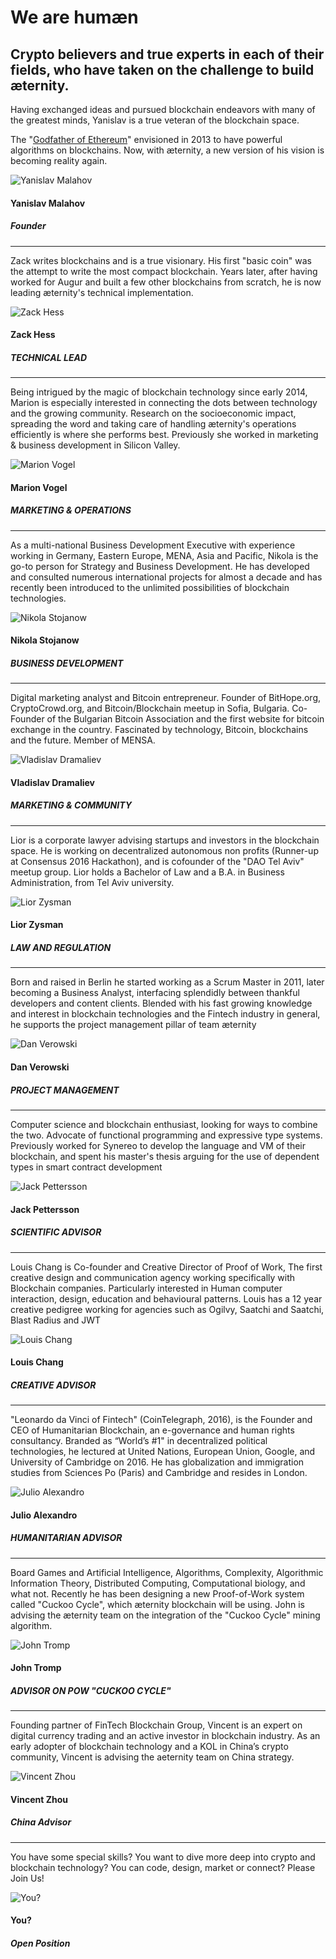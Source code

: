 <div class="container section" id="team">
<h1>We are humæn</h1>
<h2>Crypto believers and true experts in each of their fields, who have taken on the challenge to build æternity.</h2>
<div class="container team">
<div class="row">
<div class="col-sm-6 col-lg-4 col-xl-3">
<div class="card text-center">
<div class="caption">
<p>Having exchanged ideas and pursued blockchain endeavors with many of the greatest minds, Yanislav is a true veteran of the blockchain space.</p>
<p>The "<a href="https://medium.com/@yanislav/king-of-bitcoin-godfather-of-ethereum-a9af9ecf56d5" target="_blank">Godfather of Ethereum</a>" envisioned in 2013 to have powerful algorithms on blockchains. Now, with æternity, a new version of his vision is becoming reality again.</p>
</div>
<img class="card-img-top img-fluid" src="http://www.aeternity.com/user/pages/01.home/_10.team/yanislav.jpg" alt="Yanislav Malahov">
<div class="card-block">
<h4 class="card-title">Yanislav Malahov</h4>
<h5 class="card-text text-uppercase">Founder</h5>
<hr>
<div class="social">
<a target="_blank" href="https://medium.com/@yanislav">
<span class="fa-stack fa-lg">
<i class="fa fa-circle fa-stack-2x"></i>
<i class="fa fa-medium fa-stack-1x fa-inverse"></i>
</span>
</a>
<a target="_blank" href="https://twitter.com/@noyyy">
<span class="fa-stack fa-lg">
<i class="fa fa-circle fa-stack-2x"></i>
<i class="fa fa-twitter fa-stack-1x fa-inverse"></i>
</span>
</a>
<a target="_blank" href="https://github.com/keypair">
<span class="fa-stack fa-lg">
<i class="fa fa-circle fa-stack-2x"></i>
<i class="fa fa-github fa-stack-1x fa-inverse"></i>
</span>
</a>
</div>
</div>
</div>
</div>
<div class="col-sm-6 col-lg-4 col-xl-3">
<div class="card text-center">
<div class="caption">
<p>Zack writes blockchains and is a true visionary. His first "basic coin" was the attempt to write the most compact blockchain.
Years later, after having worked for Augur and built a few other blockchains from scratch, he is now leading æternity's technical implementation.</p>
</div>
<img class="card-img-top img-fluid" src="http://www.aeternity.com/user/pages/01.home/_10.team/zack.png" alt="Zack Hess">
<div class="card-block">
<h4 class="card-title">Zack Hess</h4>
<h5 class="card-text text-uppercase">TECHNICAL LEAD</h5>
<hr>
<div class="social">
<a target="_blank" href="https://twitter.com/zack_bitcoin">
<span class="fa-stack fa-lg">
<i class="fa fa-circle fa-stack-2x"></i>
<i class="fa fa-twitter fa-stack-1x fa-inverse"></i>
</span>
</a>
<a target="_blank" href="https://github.com/zack-bitcoin">
<span class="fa-stack fa-lg">
<i class="fa fa-circle fa-stack-2x"></i>
<i class="fa fa-github fa-stack-1x fa-inverse"></i>
</span>
</a>
</div>
</div>
</div>
</div>
<div class="col-sm-6 col-lg-4 col-xl-3">
<div class="card text-center">
<div class="caption">
<p>Being intrigued by the magic of blockchain technology since early 2014, Marion is especially interested in connecting the dots between technology and the growing community. Research on the socioeconomic impact, spreading the word and taking care of handling æternity's operations efficiently is where she performs best. Previously she worked in marketing &amp; business development in Silicon Valley.</p>
</div>
<img class="card-img-top img-fluid" src="http://www.aeternity.com/user/pages/01.home/_10.team/marion.png" alt="Marion Vogel">
<div class="card-block">
<h4 class="card-title">Marion Vogel</h4>
<h5 class="card-text text-uppercase">MARKETING & OPERATIONS</h5>
<hr>
<div class="social">
<a target="_blank" href="https://www.linkedin.com/in/marionvogel/">
<span class="fa-stack fa-lg">
<i class="fa fa-circle fa-stack-2x"></i>
<i class="fa fa-linkedin fa-stack-1x fa-inverse"></i>
</span>
</a>
<a target="_blank" href="https://twitter.com/marionmiaume">
<span class="fa-stack fa-lg">
<i class="fa fa-circle fa-stack-2x"></i>
<i class="fa fa-twitter fa-stack-1x fa-inverse"></i>
</span>
</a>
</div>
</div>
</div>
</div>
<div class="col-sm-6 col-lg-4 col-xl-3">
<div class="card text-center">
<div class="caption">
<p>As a multi-national Business Development Executive with experience working in Germany, Eastern Europe, MENA, Asia and Pacific, Nikola is the go-to person for Strategy and Business Development. He has developed and consulted numerous international projects for almost a decade and has recently been introduced to the unlimited possibilities of blockchain technologies.</p>
</div>
<img class="card-img-top img-fluid" src="http://www.aeternity.com/user/pages/01.home/_10.team/nikola.png" alt="Nikola Stojanow">
<div class="card-block">
<h4 class="card-title">Nikola Stojanow</h4>
<h5 class="card-text text-uppercase">BUSINESS DEVELOPMENT</h5>
<hr>
<div class="social">
<a target="_blank" href="https://www.linkedin.com/in/nikola-stojanow-46478518?trk=nav_responsive_tab_profile">
<span class="fa-stack fa-lg">
<i class="fa fa-circle fa-stack-2x"></i>
<i class="fa fa-linkedin fa-stack-1x fa-inverse"></i>
</span>
</a>
</div>
</div>
</div>
</div>
<div class="col-sm-6 col-lg-4 col-xl-3">
<div class="card text-center">
<div class="caption">
<p>Digital marketing analyst and Bitcoin entrepreneur. Founder of BitHope.org, CryptoCrowd.org, and Bitcoin/Blockchain meetup in Sofia, Bulgaria. Co-Founder of the Bulgarian Bitcoin Association and the first website for bitcoin exchange in the country. Fascinated by technology, Bitcoin, blockchains and the future. Member of MENSA.</p>
</div>
<img class="card-img-top img-fluid" src="http://www.aeternity.com/user/pages/01.home/_10.team/vlad.png" alt="Vladislav Dramaliev">
<div class="card-block">
<h4 class="card-title">Vladislav Dramaliev</h4>
<h5 class="card-text text-uppercase">MARKETING & COMMUNITY</h5>
<hr>
<div class="social">
<a target="_blank" href="https://medium.com/@BitHope.org">
<span class="fa-stack fa-lg">
<i class="fa fa-circle fa-stack-2x"></i>
<i class="fa fa-medium fa-stack-1x fa-inverse"></i>
</span>
</a>
<a target="_blank" href="https://www.linkedin.com/in/dramaliev/">
<span class="fa-stack fa-lg">
<i class="fa fa-circle fa-stack-2x"></i>
<i class="fa fa-linkedin fa-stack-1x fa-inverse"></i>
</span>
</a>
</div>
</div>
</div>
</div>
<div class="col-sm-6 col-lg-4 col-xl-3">
<div class="card text-center">
<div class="caption">
<p>Lior is a corporate lawyer advising startups and investors in the blockchain space.
He is working on decentralized autonomous non profits (Runner-up at Consensus 2016 Hackathon), and is cofounder of the "DAO Tel Aviv" meetup group. Lior holds a Bachelor of Law and a B.A. in Business Administration, from Tel Aviv university.</p>
</div>
<img class="card-img-top img-fluid" src="http://www.aeternity.com/user/pages/01.home/_10.team/lior.png" alt="Lior Zysman">
<div class="card-block">
<h4 class="card-title">Lior Zysman</h4>
<h5 class="card-text text-uppercase">LAW AND REGULATION</h5>
<hr>
<div class="social">
<a target="_blank" href="https://www.linkedin.com/in/lior-zysman-2977963">
<span class="fa-stack fa-lg">
<i class="fa fa-circle fa-stack-2x"></i>
<i class="fa fa-linkedin fa-stack-1x fa-inverse"></i>
</span>
</a>
</div>
</div>
</div>
</div>
<div class="col-sm-6 col-lg-4 col-xl-3">
<div class="card text-center">
<div class="caption">
<p>Born and raised in Berlin he started working as a Scrum Master in 2011, later becoming a Business Analyst, interfacing splendidly between thankful developers and content clients.
Blended with his fast growing knowledge and interest in blockchain technologies and the Fintech industry in general, he supports the project management pillar of team æternity</p>
</div>
<img class="card-img-top img-fluid" src="http://www.aeternity.com/user/pages/01.home/_10.team/dan.png" alt="Dan Verowski">
<div class="card-block">
<h4 class="card-title">Dan Verowski</h4>
<h5 class="card-text text-uppercase">PROJECT MANAGEMENT</h5>
<hr>
<div class="social">
<a target="_blank" href="https://medium.com/@DanMercurius">
<span class="fa-stack fa-lg">
<i class="fa fa-circle fa-stack-2x"></i>
<i class="fa fa-medium fa-stack-1x fa-inverse"></i>
</span>
</a>
<a target="_blank" href="https://www.linkedin.com/in/dan-verowski-89120511/">
<span class="fa-stack fa-lg">
<i class="fa fa-circle fa-stack-2x"></i>
<i class="fa fa-linkedin fa-stack-1x fa-inverse"></i>
</span>
</a>
</div>
</div>
</div>
</div>
<div class="col-sm-6 col-lg-4 col-xl-3">
<div class="card text-center">
<div class="caption">
<p>Computer science and blockchain enthusiast, looking for ways to combine the two. Advocate of functional programming and expressive type systems. Previously worked for Synereo to develop the language and VM of their blockchain, and spent his master's thesis arguing for the use of dependent types in smart contract development</p>
</div>
<img class="card-img-top img-fluid" src="http://www.aeternity.com/user/pages/01.home/_10.team/jack.png" alt="Jack Pettersson">
<div class="card-block">
<h4 class="card-title">Jack Pettersson</h4>
<h5 class="card-text text-uppercase">SCIENTIFIC ADVISOR</h5>
<hr>
<div class="social">
<a target="_blank" href="https://www.linkedin.com/in/jackpettersson/">
<span class="fa-stack fa-lg">
<i class="fa fa-circle fa-stack-2x"></i>
<i class="fa fa-linkedin fa-stack-1x fa-inverse"></i>
</span>
</a>
</div>
</div>
</div>
</div>
<div class="col-sm-6 col-lg-4 col-xl-3">
<div class="card text-center">
<div class="caption">
<p>Louis Chang is Co-founder and Creative Director of Proof of Work, The first creative design and communication agency working specifically with Blockchain companies.
Particularly interested in Human computer interaction, design, education and behavioural patterns. Louis has a 12 year creative pedigree working for agencies such as Ogilvy, Saatchi and Saatchi, Blast Radius and JWT</p>
</div>
<img class="card-img-top img-fluid" src="http://www.aeternity.com/user/pages/01.home/_10.team/louis.png" alt="Louis Chang">
<div class="card-block">
<h4 class="card-title">Louis Chang</h4>
<h5 class="card-text text-uppercase">CREATIVE ADVISOR</h5>
<hr>
<div class="social">
</div>
</div>
</div>
</div>
<div class="col-sm-6 col-lg-4 col-xl-3">
<div class="card text-center">
<div class="caption">
<p>"Leonardo da Vinci of Fintech" (CoinTelegraph, 2016), is the Founder and CEO of Humanitarian Blockchain, an e-governance and human rights consultancy. Branded as “World’s #1" in decentralized political technologies, he lectured at United Nations, European Union, Google, and University of Cambridge on 2016. He has globalization and immigration studies from Sciences Po (Paris) and Cambridge and resides in London.</p>
</div>
<img class="card-img-top img-fluid" src="http://www.aeternity.com/user/pages/01.home/_10.team/julio.png" alt="Julio Alexandro">
<div class="card-block">
<h4 class="card-title">Julio Alexandro</h4>
<h5 class="card-text text-uppercase">HUMANITARIAN ADVISOR</h5>
<hr>
<div class="social">
<a target="_blank" href="https://twitter.com/julioalexo?lang=de">
<span class="fa-stack fa-lg">
<i class="fa fa-circle fa-stack-2x"></i>
<i class="fa fa-linkedin fa-stack-1x fa-inverse"></i>
</span>
</a>
</div>
</div>
</div>
</div>
<div class="col-sm-6 col-lg-4 col-xl-3">
<div class="card text-center">
<div class="caption">
<p>Board Games and Artificial Intelligence, Algorithms, Complexity, Algorithmic Information Theory, Distributed Computing, Computational biology, and what not.
Recently he has been designing a new Proof-of-Work system called "Cuckoo Cycle", which æternity blockchain will be using. John is advising the æternity team on the integration of the "Cuckoo Cycle" mining algorithm.</p>
</div>
<img class="card-img-top img-fluid" src="http://www.aeternity.com/user/pages/01.home/_10.team/john.png" alt="John Tromp">
<div class="card-block">
<h4 class="card-title">John Tromp</h4>
<h5 class="card-text text-uppercase">ADVISOR ON POW "CUCKOO CYCLE"</h5>
<hr>
<div class="social">
<a target="_blank" href="https://tromp.github.io/">
<span class="fa-stack fa-lg">
<i class="fa fa-circle fa-stack-2x"></i>
<i class="fa fa-github fa-stack-1x fa-inverse"></i>
</span>
</a>
</div>
</div>
</div>
</div>
<div class="col-sm-6 col-lg-4 col-xl-3">
<div class="card text-center">
<div class="caption">
<p>Founding partner of FinTech Blockchain Group, Vincent is an expert on digital currency trading and an active investor in blockchain industry. As an early adopter of blockchain technology and a KOL in China’s crypto community, Vincent is advising the aeternity team on China strategy.</p>
</div>
<img class="card-img-top img-fluid" src="http://www.aeternity.com/user/pages/01.home/_10.team/vincent.png" alt="Vincent Zhou">
<div class="card-block">
<h4 class="card-title">Vincent Zhou</h4>
<h5 class="card-text text-uppercase">China Advisor</h5>
<hr>
<div class="social">
</div>
</div>
</div>
</div>
<div class="col-sm-6 col-lg-4 col-xl-3">
<div class="card text-center">
<div class="caption">
<p>You have some special skills? You want to dive more deep into crypto and blockchain technology? You can code, design, market or connect? Please Join Us!</p>
</div>
<img class="card-img-top img-fluid" src="http://www.aeternity.com/user/pages/01.home/_10.team/you.png" alt="You?">
<div class="card-block">
<h4 class="card-title">You?</h4>
<h5 class="card-text text-uppercase">Open Position</h5>